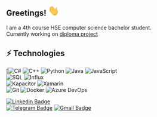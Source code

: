 ## Greetings! <img src="https://github.com/DeagleGross/DeagleGross/blob/main/resources/wave.gif?raw=true" width="30px">

I am a 4th course HSE computer science bachelor student.  
Currently working on [diploma project](https://github.com/DeagleGross/Rplugin)

## ⚡ Technologies

[![C#](https://img.shields.io/badge/c%23%20-%23239120.svg?-b&style=for-the-badge&logo=c-sharp&logoColor=white)
![C++](https://img.shields.io/badge/-C++-00599C?logo=c)
![Python](https://img.shields.io/badge/-Python-yellow?logo=Python)
![Java](https://img.shields.io/badge/-java-E34A86?logo=java)
![JavaScript](https://img.shields.io/badge/-JavaScript-black?logo=javascript)  
![SQL](https://img.shields.io/badge/-SQL-black?logo=mysql)
![Influx](https://img.shields.io/badge/-Influx-black?logo=influxdb)  
![Kapacitor](https://img.shields.io/badge/-Kapacitor-black?logo=kapacitor)
![Xamarin](https://img.shields.io/badge/-Xamarin-181717?logo=xamarin)  
![Git](https://img.shields.io/badge/-Git-black?style=flat-square&logo=git)
![Docker](https://img.shields.io/badge/-Docker-black?logo=docker)
![Azure DevOps](https://img.shields.io/badge/Microsoft%20Azure-232F7E?logo=microsoft-azure)

[![Linkedin Badge](https://img.shields.io/badge/-LinkedIn-blue?style=flat-square&logo=Linkedin&logoColor=white&link=https://www.linkedin.com/in/harshkumarkhatri/)](https://www.linkedin.com/in/dmitriy-korolev/)  
[![Telegram Badge](https://img.shields.io/badge/-Telegram-blue?style=flat-square&logo=Telegram&logoColor=white)](https://t.me/deaglegross) 
[![Gmail Badge](https://img.shields.io/badge/-deagle.gross@gmail.com-c14438?logo=Gmail&logoColor=white&link=mailto:deagle.gross@gmail.com)](mailto:deagle.gross@gmail.com)
